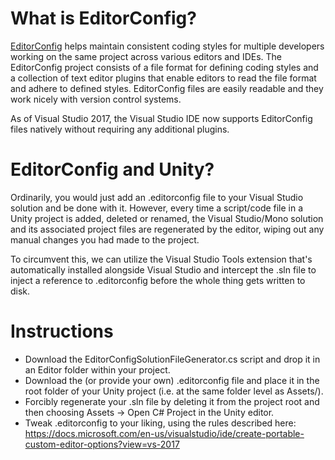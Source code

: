 # What is EditorConfig?
[EditorConfig](https://editorconfig.org/) helps maintain consistent coding styles for multiple developers working on the same project across various editors and IDEs. The EditorConfig project consists of a file format for defining coding styles and a collection of text editor plugins that enable editors to read the file format and adhere to defined styles. EditorConfig files are easily readable and they work nicely with version control systems.

As of Visual Studio 2017, the Visual Studio IDE now supports EditorConfig files natively without requiring any additional plugins.

# EditorConfig and Unity?
Ordinarily, you would just add an .editorconfig file to your Visual Studio solution and be done with it. However, every time a script/code file in a Unity project is added, deleted or renamed, the Visual Studio/Mono solution and its associated project files are regenerated by the editor, wiping out any manual changes you had made to the project.

To circumvent this, we can utilize the Visual Studio Tools extension that's automatically installed alongside Visual Studio and intercept the .sln file to inject a reference to .editorconfig before the whole thing gets written to disk.

# Instructions
* Download the EditorConfigSolutionFileGenerator.cs script and drop it in an Editor folder within your project.
* Download the (or provide your own) .editorconfig file and place it in the root folder of your Unity project (i.e. at the same folder level as Assets/).
* Forcibly regenerate your .sln file by deleting it from the project root and then choosing Assets -> Open C# Project in the Unity editor.
* Tweak .editorconfig to your liking, using the rules described here: https://docs.microsoft.com/en-us/visualstudio/ide/create-portable-custom-editor-options?view=vs-2017